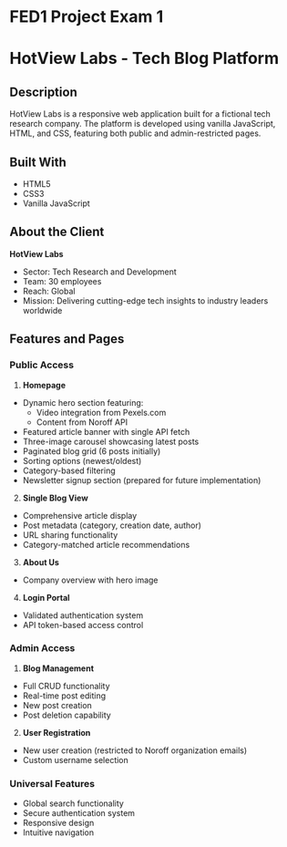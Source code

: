 # FED1 Project Exam 1
# HotView Labs - Tech Blog Platform

## Description
HotView Labs is a responsive web application built for a fictional tech research company. The platform is developed using vanilla JavaScript, HTML, and CSS, featuring both public and admin-restricted pages.

## Built With
- HTML5
- CSS3
- Vanilla JavaScript

## About the Client
**HotView Labs**
- Sector: Tech Research and Development 
- Team: 30 employees
- Reach: Global
- Mission: Delivering cutting-edge tech insights to industry leaders worldwide

## Features and Pages

### Public Access
1. **Homepage**
  - Dynamic hero section featuring:
    - Video integration from Pexels.com
    - Content from Noroff API
  - Featured article banner with single API fetch
  - Three-image carousel showcasing latest posts
  - Paginated blog grid (6 posts initially)
  - Sorting options (newest/oldest)
  - Category-based filtering
  - Newsletter signup section (prepared for future implementation)

2. **Single Blog View**
  - Comprehensive article display
  - Post metadata (category, creation date, author)
  - URL sharing functionality
  - Category-matched article recommendations

3. **About Us**
  - Company overview with hero image

4. **Login Portal**
  - Validated authentication system
  - API token-based access control

### Admin Access
1. **Blog Management**
  - Full CRUD functionality
  - Real-time post editing
  - New post creation
  - Post deletion capability

2. **User Registration**
  - New user creation (restricted to Noroff organization emails)
  - Custom username selection

### Universal Features
- Global search functionality
- Secure authentication system
- Responsive design
- Intuitive navigation


